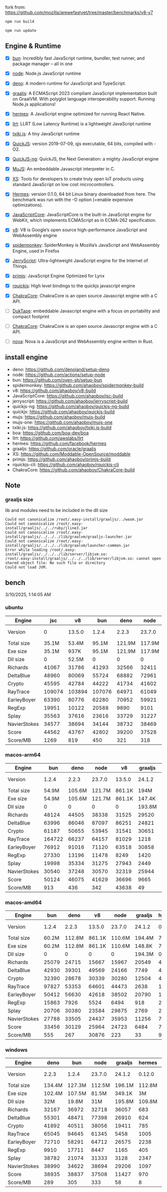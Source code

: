 fork from: https://github.com/mozilla/arewefastyet/tree/master/benchmarks/v8-v7

```bash
npm run build

npm run update
```

## Engine & Runtime

- [x] [bun](https://github.com/oven-sh/bun): Incredibly fast JavaScript runtime, bundler, test runner, and package manager – all in one
- [x] [node](https://github.com/nodejs/node): Node.js JavaScript runtime
- [x] [deno](https://github.com/denoland/deno): A modern runtime for JavaScript and TypeScript.
- [x] [graaljs](https://github.com/oracle/graaljs): A ECMAScript 2023 compliant JavaScript implementation built on GraalVM. With polyglot language interoperability support. Running Node.js applications!
- [x] [hermes](https://github.com/facebook/hermes): A JavaScript engine optimized for running React Native.
- [x] [llrt](https://github.com/awslabs/llrt): LLRT (Low Latency Runtime) is a lightweight JavaScript runtime
- [x] [txiki.js](https://github.com/saghul/txiki.js): A tiny JavaScript runtime
- [x] [QuickJS](https://bellard.org/quickjs/): version 2019-07-09, qjs executable, 64 bits, compiled with -O2.
- [x] [QuickJS-ng](https://github.com/quickjs-ng/quickjs): QuickJS, the Next Generation: a mighty JavaScript engine
- [x] [MuJS](https://github.com/ccxvii/mujs): An embeddable Javascript interpreter in C.
- [x] [XS](https://github.com/Moddable-OpenSource/moddable): Tools for developers to create truly open IoT products using standard JavaScript on low cost microcontrollers.
- [x] [Hermes](https://github.com/facebook/hermes): version 0.1.0, 64 bit Linux binary downloaded from here. The benchmark was run with the -O option (=enable expensive optimizations).
- [x] [JavaScriptCore](https://github.com/WebKit/webkit/tree/main/Source/JavaScriptCore): JavaScriptCore is the built-in JavaScript engine for WebKit, which implements ​ECMAScript as in ​ECMA-262 specification.
- [x] [v8](https://v8.dev/): V8 is Google’s open source high-performance JavaScript and WebAssembly engine
- [x] [spidermonkey](https://spidermonkey.dev/): SpiderMonkey is Mozilla’s JavaScript and WebAssembly Engine, used in Firefox
- [x] [JerryScript](https://github.com/jerryscript-project/jerryscript): Ultra-lightweight JavaScript engine for the Internet of Things.
- [x] [primjs](https://github.com/lynx-family/primjs): JavaScript Engine Optimized for Lynx
- [x] [rquickjs](https://github.com/DelSkayn/rquickjs): High level bindings to the quickjs javascript engine
- [x] [ChakraCore](https://github.com/chakra-core/ChakraCore): ChakraCore is an open source Javascript engine with a C API.
- [ ] [DukTape](https://github.com/svaarala/duktape): embeddable Javascript engine with a focus on portability and compact footprint
- [ ] [ChakraCore](https://github.com/chakra-core/ChakraCore): ChakraCore is an open source Javascript engine with a C API.
- [ ] [nova](https://github.com/trynova/nova): Nova is a JavaScript and WebAssembly engine written in Rust.


## install engine

- deno: https://github.com/denoland/setup-deno
- node: https://github.com/actions/setup-node
- bun: https://github.com/oven-sh/setup-bun
- spidermonkey: https://github.com/ahaoboy/spidermonkey-build
- v8: https://github.com/ahaoboy/v8-build
- JavaScriptCore: https://github.com/ahaoboy/jsc-build
- jerryscript: https://github.com/ahaoboy/jerryscript-build
- quickjs-ng: https://github.com/ahaoboy/quickjs-ng-build
- quickjs: https://github.com/ahaoboy/quickjs-build
- mujs: https://github.com/ahaoboy/mujs-build
- mujs-one: https://github.com/ahaoboy/mujs-one
- txiki.js: https://github.com/ahaoboy/txiki.js-build
- boa: https://github.com/boa-dev/boa
- llrt: https://github.com/awslabs/llrt
- hermes: https://github.com/facebook/hermes
- graaljs: https://github.com/oracle/graaljs
- XS: https://github.com/Moddable-OpenSource/moddable
- primjs: https://github.com/ahaoboy/primjs-build
- rquickjs-cli: https://github.com/ahaoboy/rquickjs-cli
- ChakraCore: https://github.com/ahaoboy/ChakraCore-build

## Note

### graaljs size

lib and modules need to be included in the dll size

```
Could not canonicalize /root/.easy-install/graaljs/../wasm.jar
Could not canonicalize /root/.easy-install/graaljs/../../ruby/jline3.jar
Could not canonicalize /root/.easy-install/graaljs/../../../lib/graalvm/graaljs-launcher.jar
Could not canonicalize /root/.easy-install/graaljs/../../../lib/graalvm/launcher-common.jar
Error while loading /root/.easy-install/graaljs/../../../lib/server/libjvm.so:
/root/.easy-install/graaljs/../../../lib/server/libjvm.so: cannot open shared object file: No such file or directory
Could not load JVM.
```



## bench

3/10/2025, 1:14:05 AM

### ubuntu
| Engine | jsc | v8 | bun | deno | node | spidermonkey | graaljs | hermes | llrt | qjs | tjs | primjs | rquickjs | qjs(ng) | mujs(one) | mujs | xst | boa | jerry |
| --- | --- | --- | --- | --- | --- | --- | --- | --- | --- | --- | --- | --- | --- | --- | --- | --- | --- | --- | --- |
| Version | 0 | 13.5.0 | 1.2.4 | 2.2.3 | 23.7.0 | 134.0 | 24.1.2 | 0.12.0 | 0.5.1-beta | 2024-02-14 | 24.12.0 | 0 | 0 | 0.9.0 | 0 | 1.3.5 | 16.8.1 | 0.20.0 | 3.0.0 |
| Total size | 35.1M | 53.4M | 95.1M | 121.9M | 117.9M | 296.3M | 199.7M | 36M | 11.9M | 4.7M | 5.2M | 857K | 1.3M | 2.1M | 685K | 414.5K | 2.2M | 27M | 454.2K |
| Exe size | 35.1M | 937K | 95.1M | 121.9M | 117.9M | 296.3M | 1M | 36M | 11.9M | 4.7M | 5.2M | 857K | 1.3M | 2.1M | 685K | 414.5K | 2.2M | 27M | 454.2K |
| Dll size | 0 | 52.5M | 0 | 0 | 0 | 0 | 198.6M | 0 | 0 | 0 | 0 | 0 | 0 | 0 | 0 | 0 | 0 | 0 | 0 |
| Richards | 41067 | 31786 | 41293 | 32566 | 32411 | 13499 | 40576 | 1126 | 760 | 693 | 691 | 608 | 590 | 548 | 248 | 225 | 89.2 | 60.7 | 270 |
| DeltaBlue | 48960 | 80069 | 55724 | 68882 | 72961 | 12139 | 25568 | 1037 | 722 | 670 | 684 | 615 | 584 | 542 | 362 | 317 | 160 | 55.6 | 281 |
| Crypto | 45595 | 42784 | 44222 | 41734 | 41602 | 17676 | 21470 | 1359 | 688 | 754 | 593 | 571 | 547 | 355 | 190 | 182 | 316 | 80.2 | 297 |
| RayTrace | 109074 | 103894 | 107076 | 64971 | 61049 | 28137 | 7525 | 1557 | 1201 | 879 | 1090 | 938 | 874 | 712 | 427 | 401 | 488 | 164 | 350 |
| EarleyBoyer | 63390 | 80776 | 62280 | 70952 | 59921 | 36889 | 14307 | 3369 | 1919 | 1371 | 1700 | 1287 | 1263 | 1165 | 442 | 391 | 318 | 180 | 0 |
| RegExp | 19951 | 10122 | 20588 | 9890 | 9101 | 8504 | 756 | 547 | 197 | 244 | 227 | 220 | 221 | 181 | 205 | 188 | 92.6 | 48.4 | 0 |
| Splay | 35563 | 37616 | 23616 | 33729 | 31227 | 20862 | 2168 | 3122 | 1636 | 1690 | 1789 | 1698 | 1354 | 1524 | 777 | 1046 | 357 | 221 | 0 |
| NavierStokes | 34577 | 38694 | 34144 | 38732 | 38469 | 22045 | 25474 | 1846 | 1177 | 1350 | 989 | 1005 | 958 | 880 | 477 | 493 | 816 | 176 | 0 |
| Score | 44562 | 43767 | 42802 | 39200 | 37528 | 18147 | 10002 | 1504 | 871 | 834 | 822 | 747 | 703 | 618 | 353 | 344 | 257 | 105 | 0 |
| Score/MB | 1269 | 819 | 450 | 321 | 318 | 61 | 50 | 41 | 73 | 176 | 159 | 892 | 522 | 296 | 527 | 849 | 119 | 3 | 0 |
### macos-arm64
| Engine | bun | deno | node | v8 | graaljs | hermes | tjs | qjs(ng) | llrt | qjs | rquickjs | primjs | mujs | xst | jerry |
| --- | --- | --- | --- | --- | --- | --- | --- | --- | --- | --- | --- | --- | --- | --- | --- |
| Version | 1.2.4 | 2.2.3 | 23.7.0 | 13.5.0 | 24.1.2 | 0.12.0 | 24.12.0 | 0.8.0 | 0.5.1-beta | 2024-02-14 | 0 | 0 | 1.3.5 | 16.8.1 | 3.0.0 |
| Total size | 54.9M | 105.6M | 121.7M | 861.1K | 194M | 15.7M | 3.6M | 4.1M | 10.3M | 1.1M | 1.2M | 1.5M | 429.1K | 1.6M | 575.4K |
| Exe size | 54.9M | 105.6M | 121.7M | 861.1K | 147.4K | 7.9M | 3.6M | 2.1M | 10.3M | 1.1M | 1.2M | 1.5M | 429.1K | 1.6M | 575.4K |
| Dll size | 0 | 0 | 0 | 0 | 193.8M | 7.9M | 0 | 2.1M | 0 | 0 | 0 | 0 | 0 | 0 | 0 |
| Richards | 48124 | 44505 | 38338 | 31525 | 29520 | 1271 | 1174 | 1301 | 1066 | 1006 | 1059 | 799 | 370 | 102 | 187 |
| DeltaBlue | 63996 | 86046 | 87097 | 86251 | 24821 | 1179 | 1296 | 1181 | 1005 | 1013 | 1009 | 951 | 541 | 213 | 218 |
| Crypto | 61187 | 50655 | 53945 | 31541 | 30651 | 1363 | 1195 | 1154 | 873 | 1204 | 945 | 1063 | 279 | 530 | 235 |
| RayTrace | 164722 | 66237 | 64157 | 81029 | 1218 | 2385 | 2083 | 1485 | 1789 | 1191 | 1379 | 1005 | 892 | 737 | 297 |
| EarleyBoyer | 76912 | 91016 | 71120 | 63518 | 30858 | 4846 | 2831 | 2458 | 2675 | 2201 | 2107 | 1380 | 979 | 434 | 0 |
| RegExp | 27330 | 13196 | 11478 | 8249 | 1420 | 699 | 293 | 255 | 281 | 274 | 266 | 212 | 316 | 296 | 0 |
| Splay | 19998 | 35334 | 31275 | 27943 | 2449 | 4441 | 3115 | 2198 | 2795 | 2192 | 1978 | 620 | 998 | 447 | 0 |
| NavierStokes | 30540 | 37248 | 30570 | 32319 | 25944 | 1498 | 1938 | 1722 | 1522 | 2477 | 1615 | 2449 | 714 | 1357 | 0 |
| Score | 50124 | 46075 | 41629 | 36696 | 9665 | 1799 | 1445 | 1257 | 1233 | 1216 | 1121 | 880 | 569 | 400 | 0 |
| Score/MB | 913 | 436 | 342 | 43638 | 49 | 114 | 400 | 304 | 120 | 1139 | 949 | 581 | 1357 | 243 | 0 |
### macos-amd64
| Engine | bun | deno | v8 | node | graaljs | hermes | tjs | llrt | qjs | qjs(ng) | rquickjs | primjs | mujs | xst | boa | jerry |
| --- | --- | --- | --- | --- | --- | --- | --- | --- | --- | --- | --- | --- | --- | --- | --- | --- |
| Version | 1.2.4 | 2.2.3 | 13.5.0 | 23.7.0 | 24.1.2 | 0.12.0 | 24.12.0 | 0.5.1-beta | 2024-02-14 | 0.8.0 | 0 | 0 | 1.3.5 | 16.8.1 | 0.20.0 | 3.0.0 |
| Total size | 60.2M | 112.8M | 861.1K | 110.6M | 194.4M | 7.9M | 3.7M | 12.1M | 1.2M | 2.1M | 1.2M | 693.4K | 441.8K | 1.6M | 25.3M | 570.8K |
| Exe size | 60.2M | 112.8M | 861.1K | 110.6M | 148.8K | 7.9M | 3.7M | 12.1M | 1.2M | 2.1M | 1.2M | 693.4K | 441.8K | 1.6M | 25.3M | 570.8K |
| Dll size | 0 | 0 | 0 | 0 | 194.3M | 0 | 0 | 0 | 0 | 0 | 0 | 0 | 0 | 0 | 0 | 0 |
| Richards | 25079 | 24715 | 15667 | 15967 | 20549 | 408 | 426 | 407 | 442 | 434 | 410 | 247 | 142 | 79.8 | 25.5 | 70.1 |
| DeltaBlue | 42930 | 39301 | 49569 | 24166 | 7749 | 484 | 526 | 485 | 499 | 466 | 450 | 280 | 199 | 116 | 22.8 | 89 |
| Crypto | 32390 | 28678 | 30339 | 30280 | 12504 | 496 | 274 | 271 | 326 | 278 | 276 | 202 | 111 | 152 | 39.1 | 113 |
| RayTrace | 97827 | 53353 | 64601 | 44473 | 2638 | 1012 | 832 | 752 | 429 | 474 | 492 | 342 | 347 | 427 | 76 | 205 |
| EarleyBoyer | 50412 | 56630 | 42618 | 38502 | 20790 | 1583 | 1269 | 1190 | 838 | 822 | 834 | 599 | 417 | 280 | 79.8 | 0 |
| RegExp | 15863 | 7926 | 5524 | 6494 | 918 | 224 | 93.8 | 93.2 | 82.1 | 76.8 | 81.2 | 80.1 | 102 | 112 | 19.4 | 0 |
| Splay | 20706 | 30380 | 23584 | 29875 | 2769 | 2296 | 1592 | 1469 | 933 | 825 | 793 | 717 | 465 | 279 | 109 | 0 |
| NavierStokes | 27788 | 33505 | 24437 | 35953 | 11256 | 770 | 605 | 579 | 818 | 614 | 554 | 367 | 269 | 450 | 63.2 | 0 |
| Score | 33456 | 30129 | 25964 | 24723 | 6484 | 707 | 526 | 498 | 448 | 413 | 407 | 297 | 221 | 198 | 45.5 | 0 |
| Score/MB | 555 | 267 | 30876 | 223 | 33 | 90 | 140 | 41 | 388 | 200 | 329 | 438 | 512 | 120 | 1 | 0 |
### windows
| Engine | deno | bun | node | graaljs | hermes | tjs | rquickjs | llrt | qjs(ng) | mujs | boa | xst |
| --- | --- | --- | --- | --- | --- | --- | --- | --- | --- | --- | --- | --- |
| Version | 2.2.3 | 1.2.4 | 23.7.0 | 24.1.2 | 0.12.0 | 24.12.0 | 0 | 0.5.1-beta | 0.8.0 | 1.3.5 | 0.20.0 | 0 |
| Total size | 134.4M | 127.3M | 112.5M | 196.1M | 112.8M | 36.9M | 9.3M | 41.8M | 9M | 7.5M | 42.4M | 5.9M |
| Exe size | 102.4M | 107.5M | 81.5M | 349.1K | 3M | 5.7M | 1.5M | 12.7M | 1.7M | 665.3K | 27.4M | 1.3M |
| Dll size | 32M | 19.8M | 31M | 195.8M | 109.8M | 31.2M | 7.8M | 29.1M | 7.3M | 6.9M | 15M | 4.7M |
| Richards | 32167 | 36972 | 32718 | 36057 | 683 | 452 | 447 | 427 | 434 | 237 | 49.1 | 0 |
| DeltaBlue | 55301 | 48471 | 77398 | 26910 | 624 | 403 | 403 | 383 | 397 | 338 | 42.6 | 0 |
| Crypto | 41892 | 40511 | 38056 | 19411 | 785 | 427 | 511 | 418 | 368 | 183 | 74.7 | 0 |
| RayTrace | 65045 | 94645 | 61345 | 5458 | 1005 | 731 | 592 | 585 | 578 | 455 | 134 | 0 |
| EarleyBoyer | 72710 | 58291 | 64712 | 26575 | 2238 | 1139 | 992 | 991 | 978 | 563 | 145 | 0 |
| RegExp | 9910 | 17711 | 8447 | 1165 | 405 | 196 | 174 | 193 | 187 | 201 | 42.9 | 0 |
| Splay | 38782 | 21074 | 31333 | 3128 | 2347 | 1433 | 962 | 1026 | 1010 | 1222 | 175 | 0 |
| NavierStokes | 38990 | 34622 | 38694 | 29206 | 1097 | 743 | 749 | 707 | 669 | 510 | 166 | 0 |
| Score | 38935 | 38837 | 37508 | 11427 | 970 | 584 | 536 | 523 | 509 | 384 | 88.5 | 0 |
| Score/MB | 289 | 305 | 333 | 58 | 8 | 15 | 57 | 12 | 56 | 51 | 2 | 0 |
